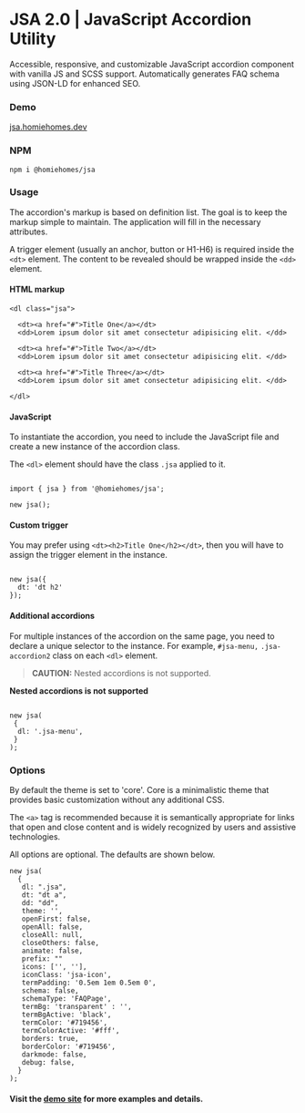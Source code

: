 # JSA 2.0 | JavaScript Accordion Utility

Accessible, responsive, and customizable JavaScript accordion component with vanilla JS and SCSS support. Automatically generates FAQ schema using JSON-LD for enhanced SEO.

### Demo

[jsa.homiehomes.dev](https://jsa.homiehomes.dev/)

### NPM

```
npm i @homiehomes/jsa
```

### Usage

The accordion's markup is based on definition list. The goal is to keep the markup simple to maintain. The application will fill in the necessary attributes.

A trigger element (usually an anchor, button or H1-H6) is required inside the `<dt>` element. The content to be revealed should be wrapped inside the `<dd>` element.

#### HTML markup

```
<dl class="jsa">

  <dt><a href="#">Title One</a></dt>
  <dd>Lorem ipsum dolor sit amet consectetur adipisicing elit. </dd>

  <dt><a href="#">Title Two</a></dt>
  <dd>Lorem ipsum dolor sit amet consectetur adipisicing elit. </dd>

  <dt><a href="#">Title Three</a></dt>
  <dd>Lorem ipsum dolor sit amet consectetur adipisicing elit. </dd>

</dl>
```

#### JavaScript

To instantiate the accordion, you need to include the JavaScript file and create a new instance of the accordion class.

The `<dl>` element should have the class `.jsa` applied to it.


```

import { jsa } from '@homiehomes/jsa';

new jsa();

```

#### Custom trigger
You may prefer using `<dt><h2>Title One</h2></dt>`, then you will have to assign the trigger element in the instance.

```

new jsa({
  dt: 'dt h2'
});

```

#### Additional accordions
For multiple instances of the accordion on the same page, you need to declare a unique selector to the instance. For example,  `#jsa-menu,` `.jsa-accordion2` class on each `<dl>` element.


> **CAUTION:** Nested accordions is not supported.


**Nested accordions is not supported**
```

new jsa(
 {
  dl: '.jsa-menu',
 }
);

```
### Options

By default the theme is set to 'core'. Core is a minimalistic theme that provides basic customization without any additional CSS.

The `<a>` tag is recommended because it is semantically appropriate for links that open and close content and is widely recognized by users and assistive technologies.


All options are optional. The defaults are shown below.

```
new jsa(
  {
   dl: ".jsa",
   dt: "dt a",
   dd: "dd",
   theme: '', 
   openFirst: false,
   openAll: false,
   closeAll: null, 
   closeOthers: false,
   animate: false,
   prefix: "" 
   icons: ['', ''], 
   iconClass: 'jsa-icon', 
   termPadding: '0.5em 1em 0.5em 0', 
   schema: false,
   schemaType: 'FAQPage',
   termBg: 'transparent' : '',
   termBgActive: 'black',
   termColor: '#719456',
   termColorActive: '#fff',
   borders: true,
   borderColor: '#719456',
   darkmode: false,
   debug: false,
  }
);
```


#### Visit the [demo site](https://jsa.homiehomes.dev/) for more examples and details.